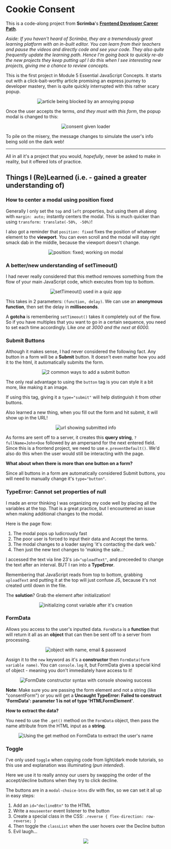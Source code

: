 # Cookie Consent

This is a code-along project from **Scrimba**'s **[Frontend Developer Career Path](https://scrimba.com/learn/frontend)**.

_Aside: If you haven't heard of Scrimba, they are a tremendously great learning platform with an in-built editor. You can learn from their teachers and pause the videos and directly code and see your code. They also quite frequently update the learning path. Hence I'm going back to quickly re-do the new projects they keep putting up! I do this when I see interesting new projects, giving me a chance to review concepts._

This is the first project in Module 5 Essential JavaScript Concepts. It starts out with a click-bait-worthy article promising an express journey to developer mastery, then is quite quickly interrupted with this rather scary popup.

<div align="center"><img src="screenshots/initial-page.png" alt="article being blocked by an annoying popup"></div>

Once the user accepts the terms, _and they must with this form_, the popup modal is changed to this:

<div align="center"><img src="./screenshots/initial-consent-given.png" alt="consent given loader"></div>

To pile on the misery, the message changes to simulate the user's info being sold on the dark web!

---

All in all it's a project that you would, _hopefully_, never be asked to make in reality, but it offered lots of practice.

## Things I (Re)Learned (i.e. - gained a greater understanding of)

### How to center a modal using position fixed

Generally I only set the `top` and `left` properties, but using them all along with `margin: auto;` instantly centers the modal. This is much quicker than using `transform: translate(-50%, -50%)`!

I also got a reminder that `position: fixed` fixes the position of whatever element to the **viewport**. You can even scroll and the modal will stay right smack dab in the middle, because the viewport doesn't change.

<div align="center"><img src="screenshots/modal-position-fixed.png" alt="position: fixed; working on modal"></div>

### A better/new understanding of setTimeout()

I had never really considered that this method removes something from the flow of your main JavaScript code, which executes from top to bottom.

<div align="center"><img src="/screenshots/setTimeout.png" alt="setTimeout() used in a quiz app"></div>

This takes in 2 parameters: `(function, delay)`.
We can use an **anonymous function**, then set the delay in **milliseconds**.

A **gotcha** is remembering `setTimeout()` takes it completely out of the flow. So if you have multiples that you want to go in a certain sequence, you need to set each time accordingly. Like _one at 3000 and the next at 6000._

### Submit Buttons

Although it makes sense, I had never considered the following fact. Any button in a form will be a **Submit** button. It doesn't even matter how you add it to the html, it automatically submits the form.

<div align="center"><img src="./screenshots/submit-buttons.png" alt="2 common ways to add a submit button"></div>

The only real advantage to using the `button` tag is you can style it a bit more, like making it an image.

If using this tag, giving it a `type="submit"` will help distinguish it from other buttons.

Also learned a new thing, when you fill out the form and hit submit, it will show up in the URL!

<div align="center"><img src="./screenshots/submit-url-deets.png" alt="url showing submitted info"></div>

As forms are sent off to a server, it creates this **query string**, `?fullName=John+Doe` followed by an ampersand for the next entered field. Since this is a frontend project, we need to use `e.preventDefault()`. We'd also do this when the user would still be interacting with the page.

**What about when there is more than one button on a form?**

Since all buttons in a form are automatically considered Submit buttons, you will need to manually change it's `type="button"`.

### TypeError: Cannot set properties of null

I made an error thinking I was organizing my code well by placing all the variables at the top. That is a great practice, but I encountered an issue when making additional changes to the modal.

Here is the page flow:

1. The modal pops up ludicrously fast
2. The poor user is forced to input their data and Accept the terms.
3. The modal changes to a loader saying 'it's contacting the dark web.'
4. Then just the new text changes to 'making the sale...'

I accessed the text via line 23's `id="uploadText"`, and preceeded to change the text after an interval. BUT I ran into a **TypeError**.

Remembering that JavaScript reads from top to bottom, grabbing `uploadText` and putting it at the top will just confuse JS, because it's not created until down in the file.

The **solution**? Grab the element after initialization!

<div align="center"><img src="./screenshots/accessing-eles-before-initialization.png" alt="initializing const variable after it's creation"></div>

### FormData

Allows you access to the user's inputted data. `FormData` is a **function** that will return it all as an **object** that can then be sent off to a server from processing.

<div align="center"><img src="./screenshots/FormData-object.png" alt="object with name, email & password"></div>

Assign it to the `new` keyword as it's a **constructor** then `FormData(form variable name)`. You can `console.log` it, but FormData gives a special kind of object - meaning you don't immediately have access to it!

<div align="center"><img src="./screenshots/FormData-code.png" alt="FormDate constructor syntax with console showing success"></div>

**Note**: Make sure you are passing the form element and not a string (like "consentForm") or you will get a **Uncaught TypeError: Failed to construct 'FormData': parameter 1 is not of type 'HTMLFormElement'**.

**How to extract the data?**

You need to use the `.get()` method on the `FormData` object, then pass the name attribute from the HTML input as a **string**.

<div align="center"><img src="./screenshots/FormData-extract-name.png" alt="Using the get method on FormData to extract the user's name"></div>

### Toggle

I've only used `toggle` when copying code from light/dark mode tutorials, so this use and explanation was illuminating (_pun intended_).

Here we use it to really annoy our users by swapping the order of the accept/decline buttons when they try to click decline.

The buttons are in a `modal-choice-btns` div with flex, so we can set it all up in easy steps:

1. Add an `id="declineBtn"` to the HTML
2. Write a `mouseenter` event listener to the button
3. Create a special class in the CSS:
   `.reverse { flex-direction: row-reverse; }`
4. Then toggle the `classList` when the user hovers over the Decline button
5. Evil laugh...

<div align="center"><img src="./screenshots/toggle.png"></div>
